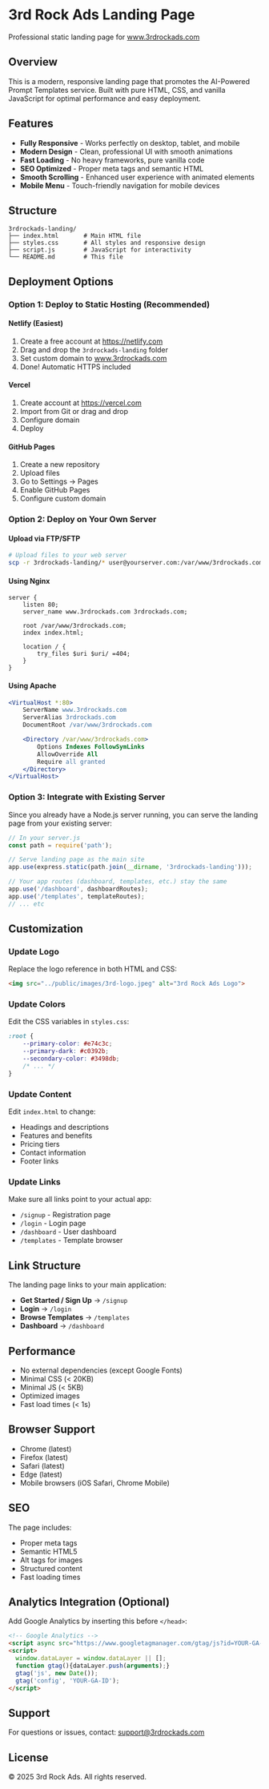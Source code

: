 # 3rd Rock Ads Landing Page

Professional static landing page for www.3rdrockads.com

## Overview

This is a modern, responsive landing page that promotes the AI-Powered Prompt Templates service. Built with pure HTML, CSS, and vanilla JavaScript for optimal performance and easy deployment.

## Features

- **Fully Responsive** - Works perfectly on desktop, tablet, and mobile
- **Modern Design** - Clean, professional UI with smooth animations
- **Fast Loading** - No heavy frameworks, pure vanilla code
- **SEO Optimized** - Proper meta tags and semantic HTML
- **Smooth Scrolling** - Enhanced user experience with animated elements
- **Mobile Menu** - Touch-friendly navigation for mobile devices

## Structure

```
3rdrockads-landing/
├── index.html       # Main HTML file
├── styles.css       # All styles and responsive design
├── script.js        # JavaScript for interactivity
└── README.md        # This file
```

## Deployment Options

### Option 1: Deploy to Static Hosting (Recommended)

#### **Netlify** (Easiest)
1. Create a free account at https://netlify.com
2. Drag and drop the `3rdrockads-landing` folder
3. Set custom domain to www.3rdrockads.com
4. Done! Automatic HTTPS included

#### **Vercel**
1. Create account at https://vercel.com
2. Import from Git or drag and drop
3. Configure domain
4. Deploy

#### **GitHub Pages**
1. Create a new repository
2. Upload files
3. Go to Settings → Pages
4. Enable GitHub Pages
5. Configure custom domain

### Option 2: Deploy on Your Own Server

#### **Upload via FTP/SFTP**
```bash
# Upload files to your web server
scp -r 3rdrockads-landing/* user@yourserver.com:/var/www/3rdrockads.com/
```

#### **Using Nginx**
```nginx
server {
    listen 80;
    server_name www.3rdrockads.com 3rdrockads.com;

    root /var/www/3rdrockads.com;
    index index.html;

    location / {
        try_files $uri $uri/ =404;
    }
}
```

#### **Using Apache**
```apache
<VirtualHost *:80>
    ServerName www.3rdrockads.com
    ServerAlias 3rdrockads.com
    DocumentRoot /var/www/3rdrockads.com

    <Directory /var/www/3rdrockads.com>
        Options Indexes FollowSymLinks
        AllowOverride All
        Require all granted
    </Directory>
</VirtualHost>
```

### Option 3: Integrate with Existing Server

Since you already have a Node.js server running, you can serve the landing page from your existing server:

```javascript
// In your server.js
const path = require('path');

// Serve landing page as the main site
app.use(express.static(path.join(__dirname, '3rdrockads-landing')));

// Your app routes (dashboard, templates, etc.) stay the same
app.use('/dashboard', dashboardRoutes);
app.use('/templates', templateRoutes);
// ... etc
```

## Customization

### Update Logo
Replace the logo reference in both HTML and CSS:
```html
<img src="../public/images/3rd-logo.jpeg" alt="3rd Rock Ads Logo">
```

### Update Colors
Edit the CSS variables in `styles.css`:
```css
:root {
    --primary-color: #e74c3c;
    --primary-dark: #c0392b;
    --secondary-color: #3498db;
    /* ... */
}
```

### Update Content
Edit `index.html` to change:
- Headings and descriptions
- Features and benefits
- Pricing tiers
- Contact information
- Footer links

### Update Links
Make sure all links point to your actual app:
- `/signup` - Registration page
- `/login` - Login page
- `/dashboard` - User dashboard
- `/templates` - Template browser

## Link Structure

The landing page links to your main application:
- **Get Started / Sign Up** → `/signup`
- **Login** → `/login`
- **Browse Templates** → `/templates`
- **Dashboard** → `/dashboard`

## Performance

- No external dependencies (except Google Fonts)
- Minimal CSS (< 20KB)
- Minimal JS (< 5KB)
- Optimized images
- Fast load times (< 1s)

## Browser Support

- Chrome (latest)
- Firefox (latest)
- Safari (latest)
- Edge (latest)
- Mobile browsers (iOS Safari, Chrome Mobile)

## SEO

The page includes:
- Proper meta tags
- Semantic HTML5
- Alt tags for images
- Structured content
- Fast loading times

## Analytics Integration (Optional)

Add Google Analytics by inserting this before `</head>`:

```html
<!-- Google Analytics -->
<script async src="https://www.googletagmanager.com/gtag/js?id=YOUR-GA-ID"></script>
<script>
  window.dataLayer = window.dataLayer || [];
  function gtag(){dataLayer.push(arguments);}
  gtag('js', new Date());
  gtag('config', 'YOUR-GA-ID');
</script>
```

## Support

For questions or issues, contact: support@3rdrockads.com

## License

© 2025 3rd Rock Ads. All rights reserved.
